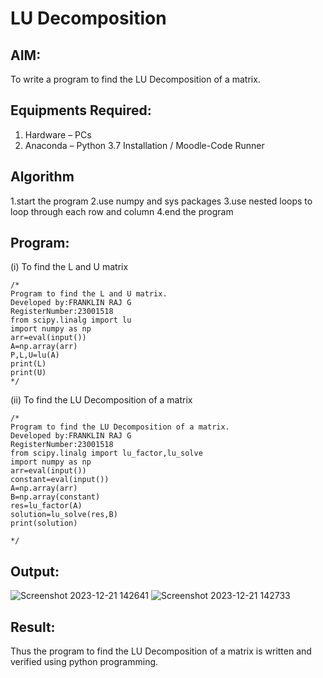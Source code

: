 # LU Decomposition 

## AIM:
To write a program to find the LU Decomposition of a matrix.

## Equipments Required:
1. Hardware – PCs
2. Anaconda – Python 3.7 Installation / Moodle-Code Runner

## Algorithm
1.start the program
2.use numpy and sys packages 
3.use nested loops to loop through each row and column 
4.end the program

## Program:
(i) To find the L and U matrix
```
/*
Program to find the L and U matrix.
Developed by:FRANKLIN RAJ G 
RegisterNumber:23001518
from scipy.linalg import lu
import numpy as np
arr=eval(input())
A=np.array(arr)
P,L,U=lu(A)
print(L)
print(U)
*/
```
(ii) To find the LU Decomposition of a matrix
```
/*
Program to find the LU Decomposition of a matrix.
Developed by:FRANKLIN RAJ G
RegisterNumber:23001518
from scipy.linalg import lu_factor,lu_solve
import numpy as np
arr=eval(input())
constant=eval(input())
A=np.array(arr)
B=np.array(constant)
res=lu_factor(A)
solution=lu_solve(res,B)
print(solution)
 
*/
```

## Output:
![Screenshot 2023-12-21 142641](https://github.com/franklinraj/LU-Decomposition/assets/148993740/c90b46f8-292c-4dce-b266-4edfc32ce61f)
![Screenshot 2023-12-21 142733](https://github.com/franklinraj/LU-Decomposition/assets/148993740/053df4cf-3259-4ca6-bb83-62594f226393)




## Result:
Thus the program to find the LU Decomposition of a matrix is written and verified using python programming.

